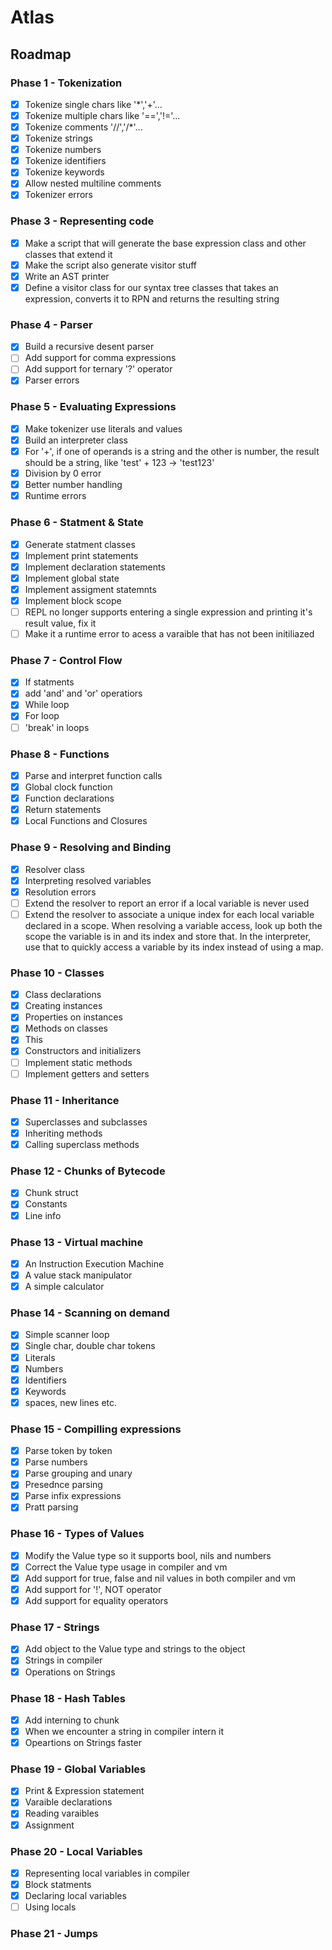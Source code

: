 # Atlas 

## Roadmap

### Phase 1 - Tokenization
- [x] Tokenize single chars like '*','+'...
- [x] Tokenize multiple chars like '==','!='...
- [x] Tokenize comments '//','/*'...
- [x] Tokenize strings
- [x] Tokenize numbers
- [x] Tokenize identifiers
- [x] Tokenize keywords
- [x] Allow nested multiline comments
- [x] Tokenizer errors

### Phase 3 - Representing code
- [x] Make a script that will generate the base expression class and other classes that extend it
- [x] Make the script also generate visitor stuff
- [x] Write an AST printer
- [x] Define a visitor class for our syntax tree classes that takes an expression, converts it to RPN and returns the resulting string

### Phase 4 - Parser
- [x] Build a recursive desent parser
- [ ] Add support for comma expressions
- [ ] Add support for ternary '?' operator
- [x] Parser errors

### Phase 5 - Evaluating Expressions
- [x] Make tokenizer use literals and values
- [x] Build an interpreter class
- [x] For '+', if one of operands is a string and the other is number, the result should be a string, like 'test' + 123 -> 'test123'
- [x] Division by 0 error
- [x] Better number handling
- [x] Runtime errors

### Phase 6 - Statment & State
- [x] Generate statment classes
- [x] Implement print statements
- [x] Implement declaration statements
- [x] Implement global state
- [x] Implement assigment statemnts
- [x] Implement block scope
- [ ] REPL no longer supports entering a single expression and printing it's result value, fix it
- [ ] Make it a runtime error to acess a varaible that has not been initiliazed

### Phase 7 - Control Flow
- [x] If statments
- [x] add 'and' and 'or' operatiors
- [x] While loop
- [x] For loop
- [ ] 'break' in loops

### Phase 8 - Functions
- [x] Parse and interpret function calls
- [x] Global clock function
- [x] Function declarations
- [x] Return statements
- [x] Local Functions and Closures

### Phase 9 - Resolving and Binding
- [x] Resolver class
- [x] Interpreting resolved variables
- [x] Resolution errors
- [ ] Extend the resolver to report an error if a local variable is never used
- [ ] Extend the resolver to associate a unique index for each local variable declared in a scope. When resolving a variable access, look up both the scope the variable is in and its index and store that. In the interpreter, use that to quickly access a variable by its index instead of using a map.

### Phase 10 - Classes
- [x] Class declarations
- [x] Creating instances
- [x] Properties on instances
- [x] Methods on classes
- [x] This
- [x] Constructors and initializers
- [ ] Implement static methods
- [ ] Implement getters and setters

### Phase 11 - Inheritance
- [x] Superclasses and subclasses
- [x] Inheriting methods
- [x] Calling superclass methods

### Phase 12 - Chunks of Bytecode
- [x] Chunk struct
- [x] Constants 
- [x] Line info

### Phase 13 - Virtual machine
- [x] An Instruction Execution Machine
- [x] A value stack manipulator
- [x] A simple calculator 

### Phase 14 - Scanning on demand
- [x] Simple scanner loop
- [x] Single char, double char tokens
- [x] Literals
- [x] Numbers
- [x] Identifiers
- [x] Keywords
- [x] spaces, new lines etc.

### Phase 15 - Compilling expressions
- [x] Parse token by token
- [x] Parse numbers
- [x] Parse grouping and unary
- [x] Presednce parsing
- [x] Parse infix expressions
- [x] Pratt parsing

### Phase 16 - Types of Values
- [x] Modify the Value type so it supports bool, nils and numbers
- [x] Correct the Value type usage in compiler and vm
- [x] Add support for true, false and nil values in both compiler and vm
- [x] Add support for '!', NOT operator
- [x] Add support for equality operators

### Phase 17 - Strings
- [x] Add object to the Value type and strings to the object
- [x] Strings in compiler
- [x] Operations on Strings

### Phase 18 - Hash Tables
- [x] Add interning to chunk
- [x] When we encounter a string in compiler intern it
- [x] Opeartions on Strings faster

### Phase 19 - Global Variables
- [x] Print & Expression statement
- [x] Varaible declarations
- [x] Reading varaibles
- [x] Assignment

### Phase 20 - Local Variables
- [x] Representing local variables in compiler
- [x] Block statments
- [x] Declaring local variables
- [ ] Using locals

### Phase 21 - Jumps




